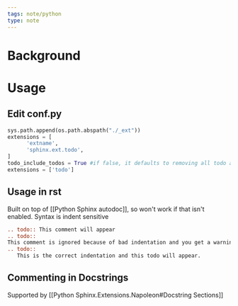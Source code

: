```yaml
---
tags: note/python
type: note
---
```

# Background


# Usage
## Edit conf.py
```python
sys.path.append(os.path.abspath("./_ext"))
extensions = [
	  'extname',
	  'sphinx.ext.todo',
]
todo_include_todos = True #if false, it defaults to removing all todo and todolist nodes
extensions = ['todo']
```

## Usage in rst
Built on top of [[Python Sphinx autodoc]], so won't work if that isn't enabled. 
Syntax is indent sensitive

```rst
.. todo:: This comment will appear
.. todo::
This comment is ignored because of bad indentation and you get a warning
.. todo::
   This is the correct indentation and this todo will appear.
```

## Commenting in Docstrings
Supported by [[Python Sphinx.Extensions.Napoleon#Docstring Sections]]